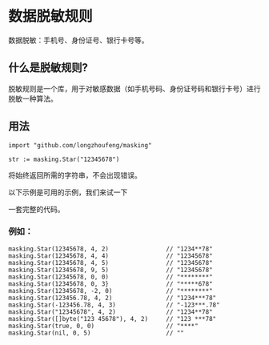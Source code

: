 # 数据脱敏规则

数据脱敏：手机号、身份证号、银行卡号等。

## 什么是脱敏规则?

脱敏规则是一个库，用于对敏感数据（如手机号码、身份证号码和银行卡号）进行脱敏一种算法。

## 用法

```
import "github.com/longzhoufeng/masking"

str := masking.Star("12345678")
```

将始终返回所需的字符串，不会出现错误。

以下示例是可用的示例，我们来试一下

一套完整的代码。

### 例如：

    masking.Star(12345678, 4, 2)                // "1234**78"
    masking.Star(12345678, 4, 4)                // "12345678"
    masking.Star(12345678, 4, 5)                // "12345678"
    masking.Star(12345678, 9, 5)                // "12345678"
    masking.Star(12345678, 0, 0)                // "********"
    masking.Star(12345678, 0, 3}                // "*****678"
    masking.Star(12345678, -2, 0)               // "********"
    masking.Star(123456.78, 4, 2)               // "1234***78"
    masking.Star(-123456.78, 4, 3)              // "-123***.78"
    masking.Star("12345678", 4, 2)              // "1234**78"
    masking.Star([]byte("123 45678"), 4, 2)     // "123 ***78"
    masking.Star(true, 0, 0)                    // "****"
    masking.Star(nil, 0, 5)                     // ""

